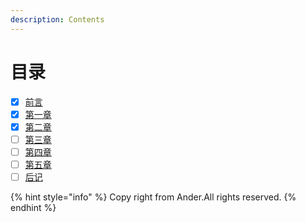 ```yaml
---
description: Contents
---
```


# 目录

* [x] [前言](./)
* [x] [第一章](di-yi-zhang/read.md)
* [x] [第二章](di-er-zhang/read.md)
* [ ] [第三章](https://github.com/dfghj123tyuvi/SD-Quotes/tree/6b8411cf2d6a48fce96d4ce7aebdf720d7f1d217/第三章/read.md)
* [ ] [第四章](https://github.com/dfghj123tyuvi/SD-Quotes/tree/6b8411cf2d6a48fce96d4ce7aebdf720d7f1d217/第四章/read.md)
* [ ] [第五章](https://github.com/dfghj123tyuvi/SD-Quotes/tree/6b8411cf2d6a48fce96d4ce7aebdf720d7f1d217/第五章/read.md)
* [ ] [后记](hou-ji/)

{% hint style="info" %}
Copy right from Ander.All rights reserved.
{% endhint %}


